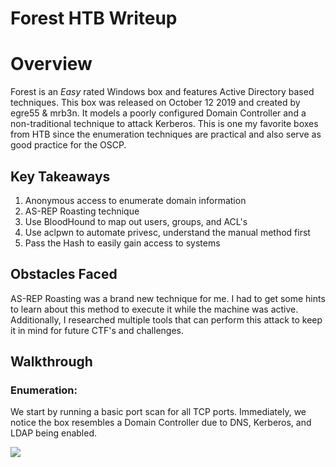 # Forest HTB Writeup 

# Overview
Forest is an *Easy* rated Windows box and features Active Directory based techniques. This box was released on October 12 2019 and created by egre55 & mrb3n. It models a poorly configured Domain Controller and a non-traditional technique to attack Kerberos. This is one my favorite boxes from HTB since the enumeration techniques are practical and also serve as good practice for the OSCP.

## Key Takeaways
1. Anonymous access to enumerate domain information
2. AS-REP Roasting technique 
3. Use BloodHound to map out  users, groups, and ACL's
4. Use aclpwn to automate privesc, understand the manual method first
5. Pass the Hash to easily gain access to systems

## Obstacles Faced
AS-REP Roasting was a brand new technique for me. I had to get some hints to learn about this method to execute it while the machine was active. Additionally, I researched multiple tools that can perform this attack to keep it in mind for future CTF's and challenges. 

## Walkthrough 

### Enumeration:
We start by running a basic port scan for all TCP ports. Immediately, we notice the box resembles a Domain Controller due to DNS, Kerberos, and LDAP being enabled. 


<img class="image image--md" src="/screenshots/forest/"/>